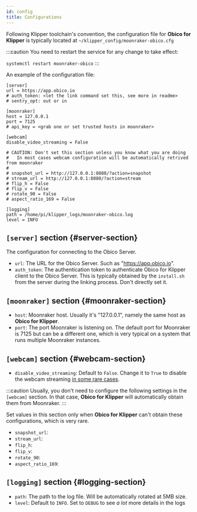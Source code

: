 ```yaml
---
id: config
title: Configurations
---
```


Following Klipper toolchain's convention, the configuration file for **Obico for Klipper** is typically located at `~/klipper_config/moonraker-obico.cfg`

:::caution
You need to restart the service for any change to take effect:

`systemctl restart moonraker-obico`
:::

An example of the configuration file:

```
[server]
url = https://app.obico.io
# auth_token: <let the link command set this, see more in readme>
# sentry_opt: out or in

[moonraker]
host = 127.0.0.1
port = 7125
# api_key = <grab one or set trusted hosts in moonraker>

[webcam]
disable_video_streaming = False

# CAUTION: Don't set this section unless you know what you are doing
#   In most cases webcam configuration will be automatically retrived from moonraker
#
# snapshot_url = http://127.0.0.1:8080/?action=snapshot
# stream_url = http://127.0.0.1:8080/?action=stream
# flip_h = False
# flip_v = False
# rotate_90 = False
# aspect_ratio_169 = False

[logging]
path = /home/pi/klipper_logs/moonraker-obico.log
level = INFO
```

## `[server]` section {#server-section}

The configuration for connecting to the Obico Server.

- `url`: The URL for the Obico Server. Such as "https://app.obico.io".
- `auth_token`: The authentication token to authenticate Obico for Klipper client to the Obico Server. This is typically obtained by the `install.sh` from the server during the linking process. Don't directly set it.

## `[moonraker]` section {#moonraker-section}

- `host`: Moonraker host. Usually it's "127.0.0.1", namely the same host as **Obico for Klipper**.
- `port`: The port Moonraker is listening on. The default port for Moonraker is 7125 but can be a different one, which is very typical on a system that runs multiple Moonraker instances.

## `[webcam]` section {#webcam-section}

- `disable_video_streaming`: Default to `False`. Change it to `True` to disable the webcam streaming [in some rare cases](https://www.obico.io/docs/user-guides/disable-25-fps-streaming/).

:::caution
Usually, you don't need to configure the following settings in the `[webcam]` section. In that case, **Obico for Klipper** will automatically obtain them from Moonraker.
:::

Set values in this section only when **Obico for Klipper** can't obtain these configurations, which is very rare.

- `snapshot_url`:
- `stream_url`:
- `flip_h`:
- `flip_v`:
- `rotate_90`:
- `aspect_ratio_169`:

## `[logging]` section {#logging-section}

- `path`: The path to the log file. Will be automatically rotated at 5MB size.
- `level`: Default to `INFO`. Set to `DEBUG` to see *a lot* more details in the logs

